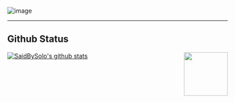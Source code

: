 ![image](https://github.com/SaidBySolo/SaidBySolo/blob/master/%EB%AC%B4%EC%A0%9C%20(1).png?raw=true)  

---
## Github Status

[![SaidBySolo's github stats](https://github-readme-stats.vercel.app/api?username=SaidBySolo&show_icons=true&hide_border=true)](https://github.com/SaidBySolo)
<img align="right" width="100" height="100" src="https://github.com/SaidBySolo/SaidBySolo/blob/master/2-1.png?raw=true">
